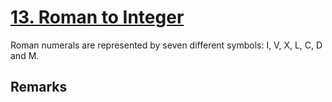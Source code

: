 # [13. Roman to Integer](https://leetcode.com/problems/roman-to-integer/)

Roman numerals are represented by seven different symbols: I, V, X, L, C, D and M.

## Remarks
